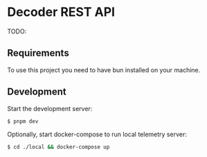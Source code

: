 # Decoder REST API

TODO:

## Requirements

To use this project you need to have bun installed on your machine.

## Development

Start the development server:

```bash
$ pnpm dev
```

Optionally, start docker-compose to run local telemetry server:

```bash
$ cd ./local && docker-compose up
```
